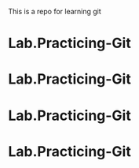 This is a repo for learning git
# Lab.Practicing-Git
# Lab.Practicing-Git
# Lab.Practicing-Git
# Lab.Practicing-Git
